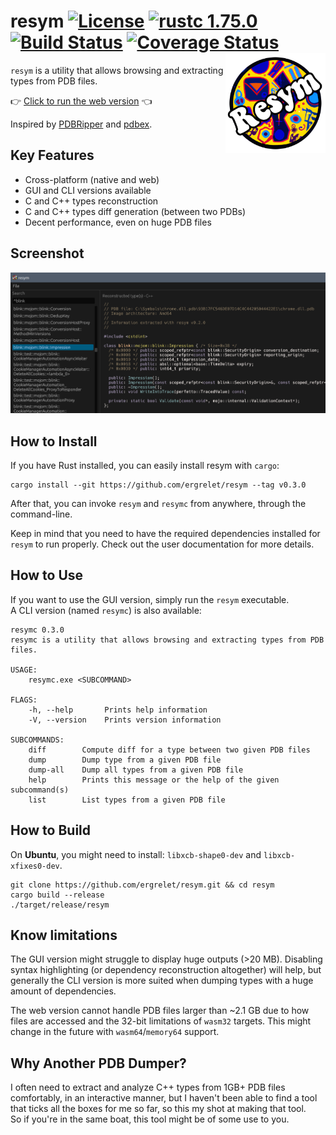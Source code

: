 # resym [![License](https://img.shields.io/badge/license-Apache--2.0_OR_MIT-blue.svg)](https://img.shields.io/badge/license-Apache--2.0_OR_MIT-blue.svg) [![rustc 1.75.0](https://img.shields.io/badge/rust-1.75.0%2B-orange.svg)](https://img.shields.io/badge/rust-1.75.0%2B-orange.svg) [![Build Status](https://github.com/ergrelet/resym/workflows/Tests/badge.svg?branch=master)](https://github.com/ergrelet/resym/actions?query=workflow%3ATests) [![Coverage Status](https://coveralls.io/repos/github/ergrelet/resym/badge.svg?branch=master)](https://coveralls.io/github/ergrelet/resym?branch=master) <img align="right" src="./docs/static/resym_256.png" alt="resym's logo" width="160" heigh="160">

`resym` is a utility that allows browsing and extracting types from PDB files.

👉 [Click to run the web version](https://ergrelet.github.io/resym/) 👈

Inspired by [PDBRipper](https://github.com/horsicq/PDBRipper) and
[pdbex](https://github.com/wbenny/pdbex).

## Key Features

- Cross-platform (native and web)
- GUI and CLI versions available
- C and C++ types reconstruction
- C and C++ types diff generation (between two PDBs)
- Decent performance, even on huge PDB files

## Screenshot

<img src="./docs/static/resym_screenshot.png" alt="Screenshot of resym">

## How to Install

If you have Rust installed, you can easily install resym with `cargo`:

```
cargo install --git https://github.com/ergrelet/resym --tag v0.3.0
```

After that, you can invoke `resym` and `resymc` from anywhere, through the
command-line.

Keep in mind that you need to have the required dependencies installed for
`resym` to run properly. Check out the user documentation for more details.

## How to Use

If you want to use the GUI version, simply run the `resym` executable.  
A CLI version (named `resymc`) is also available:

```
resymc 0.3.0
resymc is a utility that allows browsing and extracting types from PDB files.

USAGE:
    resymc.exe <SUBCOMMAND>

FLAGS:
    -h, --help       Prints help information
    -V, --version    Prints version information

SUBCOMMANDS:
    diff        Compute diff for a type between two given PDB files
    dump        Dump type from a given PDB file
    dump-all    Dump all types from a given PDB file
    help        Prints this message or the help of the given subcommand(s)
    list        List types from a given PDB file

```

## How to Build

On **Ubuntu**, you might need to install: `libxcb-shape0-dev` and `libxcb-xfixes0-dev`.

```
git clone https://github.com/ergrelet/resym.git && cd resym
cargo build --release
./target/release/resym
```

## Know limitations

The GUI version might struggle to display huge outputs (>20 MB). Disabling
syntax highlighting (or dependency reconstruction altogether) will help, but
generally the CLI version is more suited when dumping types with a huge amount
of dependencies.

The web version cannot handle PDB files larger than ~2.1 GB due to how files
are accessed and the 32-bit limitations of `wasm32` targets. This might change
in the future with `wasm64`/`memory64` support.

## Why Another PDB Dumper?

I often need to extract and analyze C++ types from 1GB+ PDB files comfortably,
in an interactive manner, but I haven't been able to find a tool that ticks all
the boxes for me so far, so this my shot at making that tool.  
So if you're in the same boat, this tool might be of some use to you.
